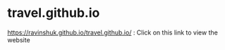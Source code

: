 # travel.github.io
https://ravinshuk.github.io/travel.github.io/ : Click on this link to view the website

